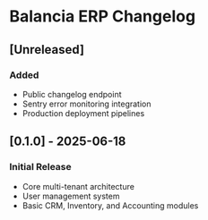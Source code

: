 # Balancia ERP Changelog

## [Unreleased]
### Added
- Public changelog endpoint
- Sentry error monitoring integration
- Production deployment pipelines

## [0.1.0] - 2025-06-18
### Initial Release
- Core multi-tenant architecture
- User management system
- Basic CRM, Inventory, and Accounting modules